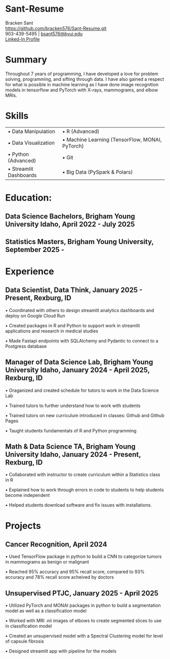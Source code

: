 # Sant-Resume

Bracken Sant   
https://github.com/bracken576/Sant-Resume.git   
903-439-5495 | bsant576@byui.edu   
[Linked-In Profile](https://linkedin.com/in/bracken-sant-70b76a192)
# Summary
Throughout 7 years of programming, I have developed a love for problem solving, programming, and sifting through data. I have also gained a respect for what is possible in machine learning as I have done image recognition models in tensorflow and PyTorch with X-rays, mammograms, and elbow MRIs. 
# Skills
|               |                              |
|-----------------------------|---------------------------------------------|
|• Data Manipulation           |• R (Advanced)                                |
|• Data Visualization          |• Machine Learning (TensorFlow, MONAI, PyTorch) |
|• Python (Advanced)           |• Git                                         |
|• Streamlit Dashboards        |• Big Data (PySpark & Polars)                |

# Education:
## Data Science Bachelors, Brigham Young University Idaho, April 2022 - July 2025

## Statistics Masters, Brigham Young University, September 2025 - 

# Experience
## Data Scientist, Data Think, January 2025 - Present, Rexburg, ID

• Coordinated with others to design streamlit analytics dashboards and deploy on Google Cloud Run

• Created packages in R and Python to support work in streamlit applications and research in medical studies

• Made Fastapi endpoints with SQLAlchemy and Pydantic to connect to a Postgress database

## Manager of Data Science Lab, Brigham Young University Idaho, January 2024 - April 2025, Rexburg, ID

• Oraganized and created schedule for tutors to work in the Data Science Lab

• Trained tutors to further understand how to work with students

• Trained tutors on new curriculum introduced in classes: Github and Github Pages

• Taught students fundamentals of R and Python programming

## Math & Data Science TA, Brigham Young University Idaho, January 2024 - Present, Rexburg, ID

• Collaborated with instructor to create curriculum within a Statistics class in R

• Explained how to work through errors in code to students to help students become independent

• Helped students download software and fix issues with installations.

# Projects
## Cancer Recognition, April 2024

• Used TensorFlow package in python to build a CNN to categorize tumors in mammograms as benign or malignant

• Reached 95% accuracy and 95% recall score, compared to 93% accuracy and 78% recall score acheived by doctors

## Unsupervised PTJC, January 2025 - April 2025

• Utilized PyTorch and MONAI packages in python to build a segmentation model as well as a classification model

• Worked with MRI .nii images of elbows to create segmented slices to use in classification model

• Created an unsupervised model with a Spectral Clustering model for level of capsule fibrosis

• Designed streamlit app with pipeline for the models